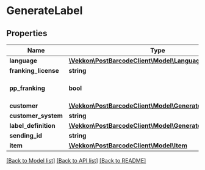 # GenerateLabel

## Properties
Name | Type | Description | Notes
------------ | ------------- | ------------- | -------------
**language** | [**\Vekkon\PostBarcodeClient\Model\Language**](Language.md) |  | 
**franking_license** | **string** |  | 
**pp_franking** | **bool** |  | [optional] [default to false]
**customer** | [**\Vekkon\PostBarcodeClient\Model\GenerateLabelCustomer**](GenerateLabelCustomer.md) |  | 
**customer_system** | **string** |  | [optional] 
**label_definition** | [**\Vekkon\PostBarcodeClient\Model\GenerateLabelDefinition**](GenerateLabelDefinition.md) |  | 
**sending_id** | **string** |  | [optional] 
**item** | [**\Vekkon\PostBarcodeClient\Model\Item**](Item.md) |  | 

[[Back to Model list]](../../README.md#documentation-for-models) [[Back to API list]](../../README.md#documentation-for-api-endpoints) [[Back to README]](../../README.md)

